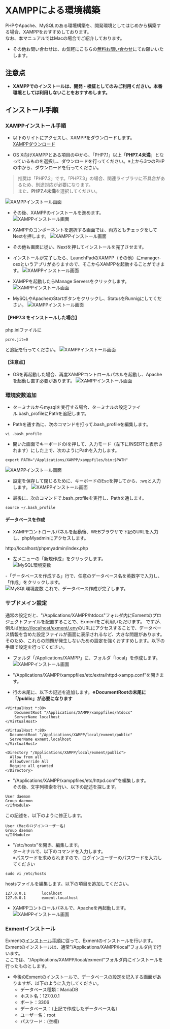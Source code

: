 # XAMPPによる環境構築
PHPやApache、MySQLのある環境構築を、開発環境としてはじめから構築する場合、XAMPPをおすすめしております。  
なお、本マニュアルではMacの場合でご紹介しております。

- その他お問い合わせは、お気軽にこちらの[無料お問い合わせ](https://exment.net/inquiry)にてお願いいたします。

## 注意点
- **XAMPPでのインストールは、開発・検証としてのみご利用ください。本番環境としては利用しないことをおすすめします。** 

## インストール手順

### XAMPPインストール手順
- 以下のサイトにアクセスし、XAMPPをダウンロードします。  
[XAMPPダウンロード](https://www.apachefriends.org/jp/download.html)  

- OS X向けXAMPPとある項目の中から、「PHP7.1」以上「**PHP7.4未満**」となっているものを選択し、ダウンロードを行ってください。※上から3つのPHPの中から、ダウンロードを行ってください。
> 推奨は「PHP7.2」です。「PHP7.3」の場合、関連ライブラリに不具合があるため、別途対応が必要になります。  
また、**PHP7.4未満**を選択してください。


![XAMPPインストール画面](img/xampp_mac/xampp_mac1.png)

- その後、XAMPPのインストールを進めます。  
![XAMPPインストール画面](img/xampp_mac/xampp_mac2.png)

- XAMPPのコンポーネントを選択する画面では、両方ともチェックをしてNextを押します。
![XAMPPインストール画面](img/xampp_mac/xampp_mac3.png)

- その他も画面に従い、Nextを押してインストールを完了させます。
- インストールが完了したら、LaunchPadのXAMPP（その他）にmanager-osxというアプリがありますので、そこからXAMPPを起動することができます。
![XAMPPインストール画面](img/xampp_mac/xampp_mac4.png)

- XAMPPを起動したらManage Serversをクリックします。
![XAMPPインストール画面](img/xampp_mac/xampp_mac5.png)

- MySQLやApacheのStartボタンをクリックし、StatusをRunnigにしてください。
![XAMPPインストール画面](img/xampp_mac/xampp_mac6.png)


#### 【PHP7.3 をインストールした場合】
php.iniファイルに
~~~
pcre.jit=0
~~~
と追記を行ってください。
![XAMPPインストール画面](img/xampp_mac/xampp_mac7.png)


#### 【注意点】
- OSを再起動した場合、再度XAMPPコントロールパネルを起動し、Apacheを起動し直す必要があります。
![XAMPPインストール画面](img/xampp_mac/xampp_mac8.png)

### 環境変数追加
- ターミナルからmysqlを実行する場合、ターミナルの設定ファイル.bash_profileにPathを追記します。

- Pathを通す為に、次のコマンドを打って.bash_profileを編集します。
~~~
vi .bash_profile
~~~

- 開いた画面でキーボードのiを押して、入力モード（左下にINSERTと表示されます）にした上で、次のようにPathを入力します。
~~~
export PATH="/Applications/XAMPP/xamppfiles/bin:$PATH"
~~~
![XAMPPインストール画面](img/xampp_mac/mysql_mac1.png)

- 設定を保存して閉じるために、キーボードのEscを押してから、:wqと入力します。
![XAMPPインストール画面](img/xampp_mac/mysql_mac2.png)

- 最後に、次のコマンドで.bash_profileを実行し、Pathを通します。
~~~
source ~/.bash_profile
~~~

#### データベースを作成
- XAMPPコントロールパネルを起動後、WEBブラウザで下記のURLを入力し、phpMyadminにアクセスします。

http://localhost/phpmyadmin/index.php  


- 左メニューの「新規作成」をクリックします。  
![MySQL環境変数](img/xampp_mac/phpmyadmin1.png)

-「データベースを作成する」行で、任意のデータベース名を英数字で入力し、「作成」をクリックします。  
![MySQL環境変数](img/xampp_mac/phpmyadmin2.png)
これで、データベース作成が完了します。

### サブドメイン設定
通常の設定だと、"/Applications/XAMPP/htdocs"フォルダ内にExmentのプロジェクトファイルを配置することで、Exmentをご利用いただけます。
ですが、例えば[http://localhost/exment/.env](http://localhost/exment/.env)のURLにアクセスすることで、データベース情報を含めた設定ファイルが画面に表示されるなど、大きな問題があります。  
そのため、これらの問題が発生しないための設定を強くおすすめします。以下の手順で設定を行ってください。  

- フォルダ「/Applications/XAMPP」に、フォルダ「local」を作成します。
![XAMPPインストール画面](img/xampp_mac/xampp_mac9.png)

- "/Applications/XAMPP/xamppfiles/etc/extra/httpd-xampp.conf"を開きます。

- 行の末尾に、以下の記述を追加します。**※DocumentRootの末尾に「/public」が必要になります**  

~~~
<VirtualHost *:80>
    DocumentRoot "/Applications/XAMPP/xamppfiles/htdocs"
    ServerName localhost
</VirtualHost>

<VirtualHost *:80>
  DocumentRoot "/Applications/XAMPP/local/exment/public"
  ServerName exment.localhost
</VirtualHost>

<Directory "/Applications/XAMPP/local/exment/public">
  Allow from all
  AllowOverride All
  Require all granted
</Directory>  
~~~

- "/Applications/XAMPP/xamppfiles/etc/httpd.conf"を編集します。  
その後、文字列検索を行い、以下の記述を探します。

~~~
User daemon
Group daemon
</IfModule>
~~~

この記述を、以下のように修正します。  

~~~
User (Macのログインユーザー名)
Group daemon
</IfModule>
~~~


- "/etc/hosts"を開き、編集します。  
ターミナルで、以下のコマンドを入力します。  
※パスワードを求められますので、ログインユーザーのパスワードを入力してください

~~~
sudo vi /etc/hosts
~~~

hostsファイルを編集します。以下の項目を追加してください。

~~~
127.0.0.1       localhost
127.0.0.1       exment.localhost
~~~

- XAMPPコントロールパネルで、Apacheを再起動します。  
![XAMPPインストール画面](img/xampp_mac/xampp_mac8.png)

### Exmentインストール
Exmentの[インストール手順](/ja/quickstart)に従って、Exmentのインストールを行います。  
Exmentのインストールは、通常"/Applications/XAMPP/local"フォルダ内で行います。  
ここでは、"/Applications/XAMPP/local/exment"フォルダ内にインストールを行ったものとします。  

- 今後のExmentのインストールで、データベースの設定を記入する画面がありますが、以下のように入力してください。  
    - データベース種類：MariaDB
    - ホスト名：127.0.0.1
    - ポート：3306
    - データベース：（上記で作成したデータベース名）
    - ユーザー名：root
    - パスワード：(空欄)


